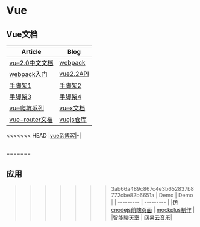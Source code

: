 # Vue

## Vue文档
| Article | Blog |
| --------- | --------- |
|[vue2.0中文文档](https://cn.vuejs.org/v2/guide/) |[webpack](https://vuejs-templates.github.io/webpack/)|
|[webpack入门](http://blog.csdn.net/keliyxyz/article/details/51571386)|[vue2.2API](https://vuejs-tips.github.io/cheatsheet/)|
|[手脚架1](https://segmentfault.com/a/1190000006190814?utm_source=weekly&utm_medium=email&utm_campaign=email_weekly#articleHeader12)| [手脚架2](http://dapengtalk.blog.51cto.com/11549574/1879088) |
|[手脚架3](http://blog.csdn.net/fungleo/article/details/53199436)|[手脚架4](http://blog.csdn.net/ansu2009/article/details/53321044)|
|[vue爬坑系列](http://www.cnblogs.com/wisewrong/p/6402183.html) |[vuex文档](https://vuex.vuejs.org/)|
|[vue-router文档](https://router.vuejs.org/zh-cn/)|[vuejs仓库](https://github.com/vuejs)|
<<<<<<< HEAD
|[vue系博客](http://blog.csdn.net/H1069495874/article/category/6717497)|-|
## 
=======
## 应用
>>>>>>> 3ab66a489c867c4e3b652837b8772cbe82b6651a
| Demo | Demo |
| --------- | --------- |
|[仿cnodejs前端页面](https://juejin.im/entry/57505f26207703006c5d2f50/detail) | [mockplus制作](https://segmentfault.com/a/1190000006747096) |
|[智能聊天室](https://juejin.im/post/5913047eac502e0065646ead) | [网易云音乐](https://github.com/leehomeok/Vue-NetEaseCloudMusic)|

